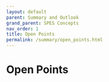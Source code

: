```yaml
---
layout: default
parent: Summary and Outlook
grand_parent: SPES Concepts
nav_order: 1
title: Open Points
permalink: /summary/open_points.html
---
```

# Open Points
